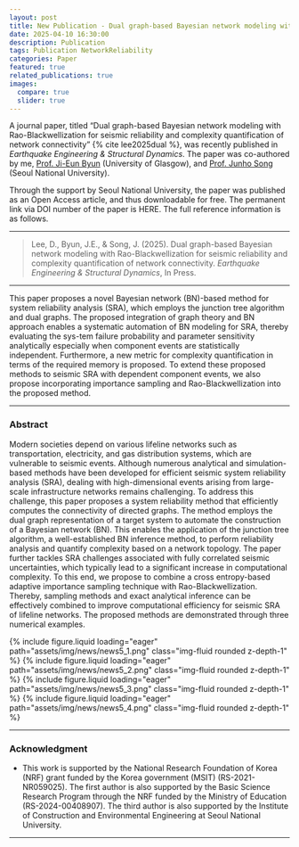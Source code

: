 ```yaml
---
layout: post
title: New Publication - Dual graph-based Bayesian network modeling with Rao-Blackwellization for seismic reliability and complexity quantification of network connectivity
date: 2025-04-10 16:30:00
description: Publication
tags: Publication NetworkReliability
categories: Paper
featured: true
related_publications: true
images:
  compare: true
  slider: true
---
```


A journal paper, titled “Dual graph-based Bayesian network modeling with Rao-Blackwellization for seismic reliability and complexity quantification of network connectivity” {% cite lee2025dual %}, was recently published in _Earthquake Engineering & Structural Dynamics_. The paper was co-authored by me, [Prof. Ji-Eun Byun](https://jieunbyun.github.io/) (University of Glasgow), and [Prof. Junho Song](https://systemreliability.wordpress.com) (Seoul National University).

Through the support by Seoul National University, the paper was published as an Open Access article, and thus downloadable for free. The permanent link via DOI number of the paper is HERE. The full reference information is as follows.

<hr>

> Lee, D., Byun, J.E., & Song, J. (2025). Dual graph-based Bayesian network modeling with Rao-Blackwellization for seismic reliability and complexity quantification of network connectivity. _Earthquake Engineering & Structural Dynamics_, In Press.

<hr>

This paper proposes a novel Bayesian network (BN)-based method for system reliability analysis (SRA), which employs the junction tree algorithm and dual graphs. The proposed integration of graph theory and BN approach enables a systematic automation of BN modeling for SRA, thereby evaluating the sys-tem failure probability and parameter sensitivity analytically especially when component events are statistically independent. Furthermore, a new metric for complexity quantification in terms of the required memory is proposed. To extend these proposed methods to seismic SRA with dependent component events, we also propose incorporating importance sampling and Rao-Blackwellization into the proposed method.

<hr>

### Abstract

Modern societies depend on various lifeline networks such as transportation, electricity, and gas distribution systems, which are vulnerable to seismic events. Although numerous analytical and simulation-based methods have been developed for efficient seismic system reliability analysis (SRA), dealing with high-dimensional events arising from large-scale infrastructure networks remains challenging. To address this challenge, this paper proposes a system reliability method that efficiently computes the connectivity of directed graphs. The method employs the dual graph representation of a target system to automate the construction of a Bayesian network (BN). This enables the application of the junction tree algorithm, a well-established BN inference method, to perform reliability analysis and quantify complexity based on a network topology. The paper further tackles SRA challenges associated with fully correlated seismic uncertainties, which typically lead to a significant increase in computational complexity. To this end, we propose to combine a cross entropy-based adaptive importance sampling technique with Rao-Blackwellization. Thereby, sampling methods and exact analytical inference can be effectively combined to improve computational efficiency for seismic SRA of lifeline networks. The proposed methods are demonstrated through three numerical examples.

<swiper-container keyboard="true" navigation="true" pagination="true" pagination-clickable="true" pagination-dynamic-bullets="true" rewind="true">
  <swiper-slide>{% include figure.liquid loading="eager" path="assets/img/news/news5_1.png" class="img-fluid rounded z-depth-1" %}</swiper-slide>
  <swiper-slide>{% include figure.liquid loading="eager" path="assets/img/news/news5_2.png" class="img-fluid rounded z-depth-1" %}</swiper-slide>
  <swiper-slide>{% include figure.liquid loading="eager" path="assets/img/news/news5_3.png" class="img-fluid rounded z-depth-1" %}</swiper-slide>
  <swiper-slide>{% include figure.liquid loading="eager" path="assets/img/news/news5_4.png" class="img-fluid rounded z-depth-1" %}</swiper-slide>
</swiper-container>

<hr>

### Acknowledgment

- This work is supported by the National Research Foundation of Korea (NRF) grant funded by the Korea government (MSIT) (RS-2021-NR059025). The first author is also supported by the Basic Science Research Program through the NRF funded by the Ministry of Education (RS-2024-00408907). The third author is also supported by the Institute of Construction and Environmental Engineering at Seoul National University.

<hr>
